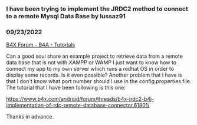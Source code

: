 ### I have been trying to implement the JRDC2 method to connect to a remote Mysql Data Base by lussaz91
### 09/23/2022
[B4X Forum - B4A - Tutorials](https://www.b4x.com/android/forum/threads/143106/)

Can a good soul share an example project to retrieve data from a remote data base that is not with XAMPP or WAMP I just want to know how to connect my app to my own server which runs a redhat OS in order to display some records. Is it even possible? Another problem that I have is that I don't know what port number should I use in the config.properties file.  
The tutorial that I have been following is this one:  
  
<https://www.b4x.com/android/forum/threads/b4x-jrdc2-b4j-implementation-of-rdc-remote-database-connector.61801/>  
  
Thanks in advance.